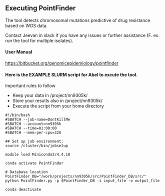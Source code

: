 **Executing PointFinder**
-------------------------
The tool detects chromosomal mutations predictive of drug resistance based on WGS data.

Contact Jeevan in slack if you have any issues or further assistance (F. ex. run the tool for multiple isolates).

#### User Manual 
https://bitbucket.org/genomicepidemiology/pointfinder

#### Here is the EXAMPLE SLURM script for Abel to excute the tool.
Important rules to follow
* Keep your data in /project/nn9305k/
* Store your resutls also in /project/nn9305k/
* Execute the script from your home directory

```
#!/bin/bash
#SBATCH --job-name=DontKillMe
#SBATCH --account=nn9305k
#SBATCH --time=01:00:00
#SBATCH --mem-per-cpu=32G

## Set up job environment:
source /cluster/bin/jobsetup

module load Miniconda3/4.4.10

conda activate PointFinder

# Database location
PointFinder_DB="/work/projects/nn9305k/src/PointFinder_DB/src/"
python PointFinder.py -p $PointFinder_DB -i input_file -o output_file

conda deactivate 
```
